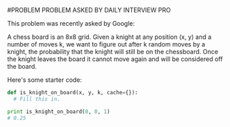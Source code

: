 #PROBLEM
PROBLEM ASKED BY DAILY INTERVIEW PRO

This problem was recently asked by Google:

A chess board is an 8x8 grid. Given a knight at any position (x, y) and a number of moves k, we want to figure out after k random moves by a knight, the probability that the knight will still be on the chessboard. Once the knight leaves the board it cannot move again and will be considered off the board.

Here's some starter code:

```python
def is_knight_on_board(x, y, k, cache={}):
  # Fill this in.

print is_knight_on_board(0, 0, 1)
# 0.25
```
